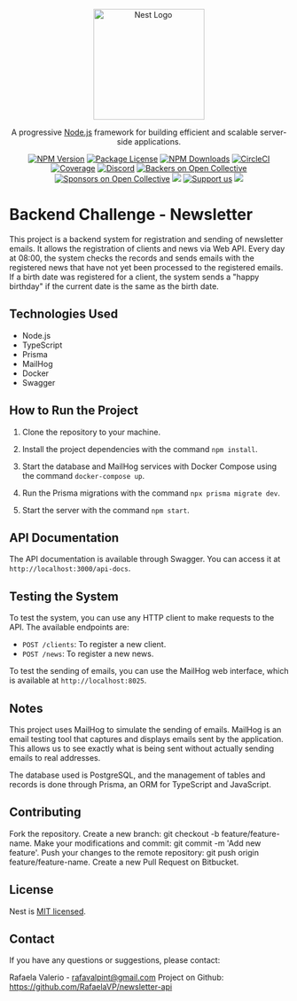 <p align="center">
  <a href="http://nestjs.com/" target="blank"><img src="https://nestjs.com/img/logo-small.svg" width="200" alt="Nest Logo" /></a>
</p>

[circleci-image]: https://img.shields.io/circleci/build/github/nestjs/nest/master?token=abc123def456
[circleci-url]: https://circleci.com/gh/nestjs/nest

<p align="center">A progressive <a href="http://nodejs.org" target="_blank">Node.js</a> framework for building efficient and scalable server-side applications.</p>
<p align="center">
<a href="https://www.npmjs.com/~nestjscore" target="_blank"><img src="https://img.shields.io/npm/v/@nestjs/core.svg" alt="NPM Version" /></a>
<a href="https://www.npmjs.com/~nestjscore" target="_blank"><img src="https://img.shields.io/npm/l/@nestjs/core.svg" alt="Package License" /></a>
<a href="https://www.npmjs.com/~nestjscore" target="_blank"><img src="https://img.shields.io/npm/dm/@nestjs/common.svg" alt="NPM Downloads" /></a>
<a href="https://circleci.com/gh/nestjs/nest" target="_blank"><img src="https://img.shields.io/circleci/build/github/nestjs/nest/master" alt="CircleCI" /></a>
<a href="https://coveralls.io/github/nestjs/nest?branch=master" target="_blank"><img src="https://coveralls.io/repos/github/nestjs/nest/badge.svg?branch=master#9" alt="Coverage" /></a>
<a href="https://discord.gg/G7Qnnhy" target="_blank"><img src="https://img.shields.io/badge/discord-online-brightgreen.svg" alt="Discord"/></a>
<a href="https://opencollective.com/nest#backer" target="_blank"><img src="https://opencollective.com/nest/backers/badge.svg" alt="Backers on Open Collective" /></a>
<a href="https://opencollective.com/nest#sponsor" target="_blank"><img src="https://opencollective.com/nest/sponsors/badge.svg" alt="Sponsors on Open Collective" /></a>
<a href="https://paypal.me/kamilmysliwiec" target="_blank"><img src="https://img.shields.io/badge/Donate-PayPal-ff3f59.svg"/></a>
<a href="https://opencollective.com/nest#sponsor"  target="_blank"><img src="https://img.shields.io/badge/Support%20us-Open%20Collective-41B883.svg" alt="Support us"></a>
<a href="https://twitter.com/nestframework" target="_blank"><img src="https://img.shields.io/twitter/follow/nestframework.svg?style=social&label=Follow"></a>
</p>

# Backend Challenge - Newsletter

This project is a backend system for registration and sending of newsletter emails. It allows the registration of clients and news via Web API. Every day at 08:00, the system checks the records and sends emails with the registered news that have not yet been processed to the registered emails. If a birth date was registered for a client, the system sends a "happy birthday" if the current date is the same as the birth date.

## Technologies Used

- Node.js
- TypeScript
- Prisma
- MailHog
- Docker
- Swagger

## How to Run the Project

1. Clone the repository to your machine.

2. Install the project dependencies with the command `npm install`.

3. Start the database and MailHog services with Docker Compose using the command `docker-compose up`.

4. Run the Prisma migrations with the command `npx prisma migrate dev`.

5. Start the server with the command `npm start`.

## API Documentation

The API documentation is available through Swagger. You can access it at `http://localhost:3000/api-docs`.

## Testing the System

To test the system, you can use any HTTP client to make requests to the API. The available endpoints are:

- `POST /clients`: To register a new client.
- `POST /news`: To register a new news.

To test the sending of emails, you can use the MailHog web interface, which is available at `http://localhost:8025`.

## Notes

This project uses MailHog to simulate the sending of emails. MailHog is an email testing tool that captures and displays emails sent by the application. This allows us to see exactly what is being sent without actually sending emails to real addresses.

The database used is PostgreSQL, and the management of tables and records is done through Prisma, an ORM for TypeScript and JavaScript.

## Contributing

Fork the repository.
Create a new branch: git checkout -b feature/feature-name.
Make your modifications and commit: git commit -m 'Add new feature'.
Push your changes to the remote repository: git push origin feature/feature-name.
Create a new Pull Request on Bitbucket.

## License

Nest is [MIT licensed](LICENSE).

## Contact

If you have any questions or suggestions, please contact:

Rafaela Valerio - rafavalpint@gmail.com
Project on Github: https://github.com/RafaelaVP/newsletter-api